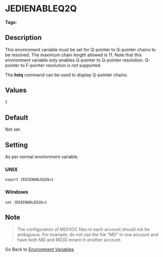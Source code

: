 # JEDIENABLEQ2Q

<PageHeader />

**Tags:**
<badge text='pointer resolution' vertical='middle' />
<badge text='environment variables' vertical='middle' />

## Description

This environment variable must be set for Q-pointer to Q-pointer chains to be resolved. The maximum chain length allowed is 11. Note that this environment variable only enables Q-pointer to Q-pointer resolution. Q-pointer to F-pointer resolution is not supported.

The **listq** command can be used to display Q-pointer chains.

## Values

1

## Default

Not set.

## Setting

As per normal environment variable.

### UNIX

```
export JEDIENABLEQ2Q=1
```

### Windows

```
set JEDIENABLEQ2Q=1
```

## Note

> The configuration of MD/VOC files in each account should not be ambiguous. For example, do not use the file "MD" in one account and have both MD and MD]D extant in another account.

Go Back to [Environment Variables](./../README.md)
